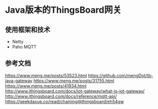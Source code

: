 # Java版本的ThingsBoard网关
## 使用框架和技术
- Netty
- Paho MQTT

## 参考文档
https://www.meng.me/posts/53523.html
https://github.com/mengDot/tb-java-gateway
https://www.meng.me/posts/31755.html
https://www.meng.me/posts/41934.html
http://www.ithingsboard.com/docs/iot-gateway/what-is-iot-gateway/
http://www.ithingsboard.com/docs/reference/mqtt-api/
https://geekdaxue.co/read/chaining@thingsboard/eh54gw
